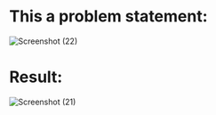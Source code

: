 # This a problem statement:

![Screenshot (22)](https://user-images.githubusercontent.com/116795679/224236232-5d4327eb-ecd9-42a5-bb3f-d90b757f0b4f.png)


# Result:

![Screenshot (21)](https://user-images.githubusercontent.com/116795679/224236332-07aa347a-55fb-4bbd-85ae-0d85ed4c7c38.png)

